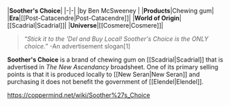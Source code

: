 |**Soother's Choice**|
|-|-|
|by  Ben McSweeney |
|**Products**|Chewing gum|
|**Era**|[[Post-Catacendre\|Post-Catacendre]]|
|**World of Origin**|[[Scadrial\|Scadrial]]|
|**Universe**|[[Cosmere\|Cosmere]]|

>“*Stick it to the 'Del and Buy Local! Soother's Choice is the ONLY choice.*”
\-An advertisement slogan[1]


**Soother's Choice** is a brand of chewing gum on [[Scadrial\|Scadrial]] that is advertised in *The New Ascendancy* broadsheet. One of its primary selling points is that it is produced locally to [[New Seran\|New Seran]] and purchasing it does not benefit the government of [[Elendel\|Elendel]].



https://coppermind.net/wiki/Soother%27s_Choice